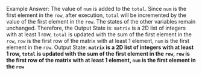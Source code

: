 Example Answer:
The value of `num` is added to the `total`. Since `num` is the first element in the `row`, after execution, `total` will be incremented by the value of the first element in the `row`. The states of the other variables remain unchanged. Therefore, the Output State is: `matrix` is a 2D list of integers with at least 1 row, `total` is updated with the sum of the first element in the `row`, `row` is the first row of the matrix with at least 1 element, `num` is the first element in the `row`.
Output State: **`matrix` is a 2D list of integers with at least 1 row, `total` is updated with the sum of the first element in the `row`, `row` is the first row of the matrix with at least 1 element, `num` is the first element in the `row`**